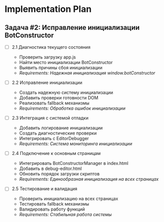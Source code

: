 # Implementation Plan

## Задача #2: Исправление инициализации BotConstructor

- [ ] 2.1 Диагностика текущего состояния
  - Проверить загрузку app.js
  - Найти место инициализации BotConstructor
  - Выявить причины сбоя инициализации
  - _Requirements: Надежная инициализация window.botConstructor_

- [ ] 2.2 Исправление инициализации
  - Создать надежную систему инициализации
  - Добавить проверки готовности DOM
  - Реализовать fallback механизмы
  - _Requirements: Обработка ошибок инициализации_

- [ ] 2.3 Интеграция с системой отладки
  - Добавить логирование инициализации
  - Создать диагностические проверки
  - Интегрировать с EditorDebugger
  - _Requirements: Система мониторинга инициализации_

- [ ] 2.4 Подключение к основным страницам
  - Интегрировать BotConstructorManager в index.html
  - Добавить в debug-editor.html
  - Обновить порядок загрузки скриптов
  - _Requirements: Единообразная инициализация на всех страницах_

- [ ] 2.5 Тестирование и валидация
  - Проверить инициализацию на всех страницах
  - Тестировать fallback механизмы
  - Валидировать работу функций
  - _Requirements: Стабильная работа системы_
